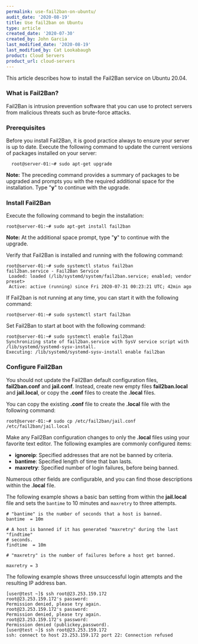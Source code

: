 ```yaml
---
permalink: use-fail2ban-on-ubuntu/
audit_date: '2020-08-19'
title: Use fail2ban on Ubuntu
type: article
created_date: '2020-07-30'
created_by: John Garcia
last_modified_date: '2020-08-19'
last_modified_by: Cat Lookabaugh
product: Cloud Servers
product_url: cloud-servers
---
```


This article describes how to install the Fail2Ban service on Ubuntu 20.04.

### What is Fail2Ban?

Fail2Ban is intrusion prevention software that you can use to protect servers from malicious threats
such as brute-force attacks.

### Prerequisites

Before you install Fail2Ban, it is good practice always to ensure your server is up to date.  Execute the following
command to update the current versions of packages installed on your server:

      root@server-01:~# sudo apt-get upgrade

**Note:**  The preceding command provides a summary of packages to be upgraded and prompts you with the required
additional space for the installation.  Type "**y**" to continue with the upgrade.

### Install Fail2Ban

Execute the following command to begin the installation:

    root@server-01:~# sudo apt-get install fail2ban

**Note:** At the additional space prompt, type "**y**" to continue with the upgrade.

Verify that Fail2Ban is installed and running with the following command:

    root@server-01:~# sudo systemctl status fail2ban
    fail2ban.service - Fail2Ban Service
     Loaded: loaded (/lib/systemd/system/fail2ban.service; enabled; vendor preset>
     Active: active (running) since Fri 2020-07-31 00:23:21 UTC; 42min ago

If Fail2ban is not running at any time, you can start it with the following command:

    root@server-01:~# sudo systemctl start fail2ban

Set Fail2Ban to start at boot with the following command:

    root@server-01:~# sudo systemctl enable fail2ban
    Synchronizing state of fail2ban.service with SysV service script with /lib/systemd/systemd-sysv-install.
    Executing: /lib/systemd/systemd-sysv-install enable fail2ban

### Configure Fail2Ban

You should not update the Fail2Ban default configuration files, **fail2ban.conf** and **jail.conf**. Instead, create new empty
files **fail2ban.local** and **jail.local**, or copy the **.conf** files to create the **.local** files.

You can copy the existing **.conf** file to create the **.local** file with the following command:

    root@server-01:~# sudo cp /etc/fail2ban/jail.conf /etc/fail2ban/jail.local

Make any Fail2Ban configuration changes to only the **.local** files using your favorite text editor.  The following examples
are commonly configured items:

- **ignoreip**: Specified addresses that are not be banned by criteria.
- **bantime**:  Specified length of time that ban lasts.
- **maxretry**: Specified number of login failures, before being banned.

Numerous other fields are configurable, and you can find those descriptions within the **.local** file.

The following example shows a basic ban setting from within the **jail.local** file and sets the
`bantime` to 10 minutes and `maxretry` to three attempts.

    # "bantime" is the number of seconds that a host is banned.
    bantime  = 10m

    # A host is banned if it has generated "maxretry" during the last "findtime"
    # seconds.
    findtime  = 10m

    # "maxretry" is the number of failures before a host get banned.

    maxretry = 3

The following example shows three unsuccessful login attempts and the resulting IP address ban.

    [user@test ~]$ ssh root@23.253.159.172
    root@23.253.159.172's password:
    Permission denied, please try again.
    root@23.253.159.172's password:
    Permission denied, please try again.
    root@23.253.159.172's password:
    Permission denied (publickey,password).
    [user@test ~]$ ssh root@23.253.159.172
    ssh: connect to host 23.253.159.172 port 22: Connection refused
